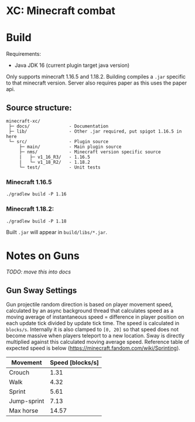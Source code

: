 # XC: Minecraft combat

# Build
Requirements:
- Java JDK 16 (current plugin target java version)

Only supports minecraft 1.16.5 and 1.18.2. Building compiles a `.jar`
specific to that minecraft version. Server also requires paper as 
this uses the paper api.

## Source structure:
```
minecraft-xc/
 ├─ docs/               - Documentation
 ├─ lib/                - Other .jar required, put spigot 1.16.5 in here
 └─ src/                - Plugin source
     ├─ main/           - Main plugin source
     ├─ nms/            - Minecraft version specific source
     |   ├─ v1_16_R3/   - 1.16.5
     |   └─ v1_18_R2/   - 1.18.2
     └─ test/           - Unit tests
```

### Minecraft 1.16.5

```
./gradlew build -P 1.16
```

### Minecraft 1.18.2:
```
./gradlew build -P 1.18
```

Built `.jar` will appear in `build/libs/*.jar`.


# Notes on Guns
*TODO: move this into docs*

## Gun Sway Settings
Gun projectile random direction is based on player movement speed,
calculated by an async background thread that calculates speed as a
moving average of instantaneous speed = difference in player position 
on each update tick divided by update tick time. The speed is calculated
in `blocks/s`. Internally it is also clamped to `[0, 20]` so that speed
does not become massive when players teleport to a new location.
Sway is directly multiplied against this calculated moving average speed.
Reference table of expected speed is below (<https://minecraft.fandom.com/wiki/Sprinting>).

| Movement    | Speed [blocks/s] |
| ----------- | ---------------- |
| Crouch      |  1.31            |
| Walk        |  4.32            |
| Sprint      |  5.61            |
| Jump-sprint |  7.13            |
| Max horse   | 14.57            |